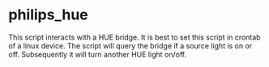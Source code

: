 # philips_hue
This script interacts with a HUE bridge.
It is best to set this script in crontab of a linux device.
The script will query the bridge if a source light is on or off.
Subsequently it will turn another HUE light on/off.
